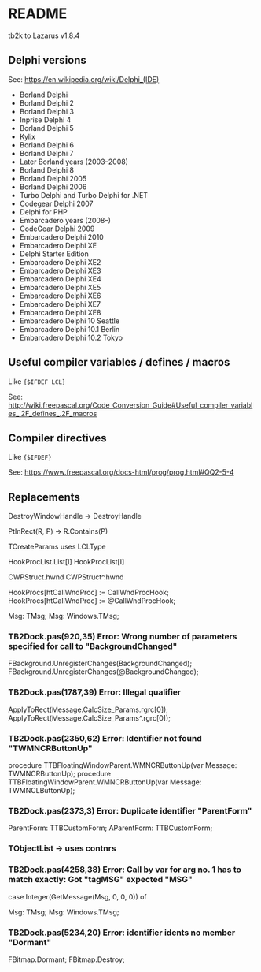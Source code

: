 # README

tb2k to Lazarus v1.8.4

## Delphi versions

See: https://en.wikipedia.org/wiki/Delphi_(IDE)

- Borland Delphi
- Borland Delphi 2
- Borland Delphi 3
- Inprise Delphi 4
- Borland Delphi 5
- Kylix
- Borland Delphi 6
- Borland Delphi 7
- Later Borland years (2003–2008)
- Borland Delphi 8
- Borland Delphi 2005
- Borland Delphi 2006
- Turbo Delphi and Turbo Delphi for .NET
- Codegear Delphi 2007
- Delphi for PHP
- Embarcadero years (2008–)
- CodeGear Delphi 2009
- Embarcadero Delphi 2010
- Embarcadero Delphi XE
- Delphi Starter Edition
- Embarcadero Delphi XE2
- Embarcadero Delphi XE3
- Embarcadero Delphi XE4
- Embarcadero Delphi XE5
- Embarcadero Delphi XE6
- Embarcadero Delphi XE7
- Embarcadero Delphi XE8
- Embarcadero Delphi 10 Seattle
- Embarcadero Delphi 10.1 Berlin
- Embarcadero Delphi 10.2 Tokyo

## Useful compiler variables / defines / macros

Like `{$IFDEF LCL}`

See: http://wiki.freepascal.org/Code_Conversion_Guide#Useful_compiler_variables_.2F_defines_.2F_macros

## Compiler directives

Like `{$IFDEF}`

See: https://www.freepascal.org/docs-html/prog/prog.html#QQ2-5-4

## Replacements

DestroyWindowHandle → DestroyHandle

PtInRect(R, P) → R.Contains(P)

TCreateParams 
uses LCLType

HookProcList.List[I]
HookProcList[I]

CWPStruct.hwnd
CWPStruct^.hwnd

HookProcs[htCallWndProc] := CallWndProcHook;
HookProcs[htCallWndProc] := @CallWndProcHook;

Msg: TMsg;
Msg: Windows.TMsg;

### TB2Dock.pas(920,35) Error: Wrong number of parameters specified for call to "BackgroundChanged"
FBackground.UnregisterChanges(BackgroundChanged);
FBackground.UnregisterChanges(@BackgroundChanged);

### TB2Dock.pas(1787,39) Error: Illegal qualifier
ApplyToRect(Message.CalcSize_Params.rgrc[0]);
ApplyToRect(Message.CalcSize_Params^.rgrc[0]);

### TB2Dock.pas(2350,62) Error: Identifier not found "TWMNCRButtonUp"
procedure TTBFloatingWindowParent.WMNCRButtonUp(var Message: TWMNCRButtonUp);
procedure TTBFloatingWindowParent.WMNCRButtonUp(var Message: TWMNCLButtonUp);

### TB2Dock.pas(2373,3) Error: Duplicate identifier "ParentForm"
ParentForm: TTBCustomForm;
AParentForm: TTBCustomForm;

### TObjectList → uses contnrs

### TB2Dock.pas(4258,38) Error: Call by var for arg no. 1 has to match exactly: Got "tagMSG" expected "MSG"
case Integer(GetMessage(Msg, 0, 0, 0)) of

Msg: TMsg;
Msg: Windows.TMsg;

### TB2Dock.pas(5234,20) Error: identifier idents no member "Dormant"
FBitmap.Dormant;
FBitmap.Destroy;
